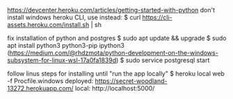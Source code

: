 https://devcenter.heroku.com/articles/getting-started-with-python
don't install windows heroku CLI, use instead:
$ curl https://cli-assets.heroku.com/install.sh | sh

fix installation of python and postgres
$ sudo apt update && upgrade
$ sudo apt install python3 python3-pip ipython3
(https://medium.com/@rhdzmota/python-development-on-the-windows-subsystem-for-linux-wsl-17a0fa1839d)
$ sudo service postgresql start

follow linus steps for installing until "run the app locally"
$ heroku local web -f Procfile.windows
deployed: https://secret-woodland-13272.herokuapp.com/
local: http://localhost:5000/